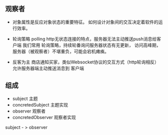 ## 观察者
* 对象属性是反应对象状态的重要特征。
如何设计对象间的交互决定着软件的运行效率。


* 轮询策略 polling
http无状态连接的特点，服务器无法主动推送push消息给客户端
我们常用 轮询策略，持续轮番询问服务器状态有无更新，
访问高峰期，服务器（被观察者）不堪重负，可能会宕机瘫痪。

* 反客为主
商店通知买家，类似Websocket协议的交互方式（http轮询相反）
允许服务器端主动推送消息到 客户端

## 组成
* subject 主题
* concretedSubject 主题实现
* observer 观察者
* concretedObserver 观察者实现

subject - > observer
